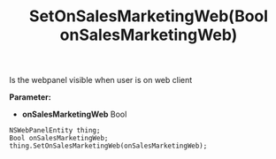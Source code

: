 ﻿---
uid: crmscript_ref_NSWebPanelEntity_SetOnSalesMarketingWeb
title: SetOnSalesMarketingWeb(Bool onSalesMarketingWeb)
intellisense: NSWebPanelEntity.SetOnSalesMarketingWeb
keywords: NSWebPanelEntity, GetOnSalesMarketingWeb
so.topic: reference
---

Is the webpanel visible when user is on web client

**Parameter:** 
 - **onSalesMarketingWeb** Bool

```crmscript
NSWebPanelEntity thing;
Bool onSalesMarketingWeb;
thing.SetOnSalesMarketingWeb(onSalesMarketingWeb);
```

